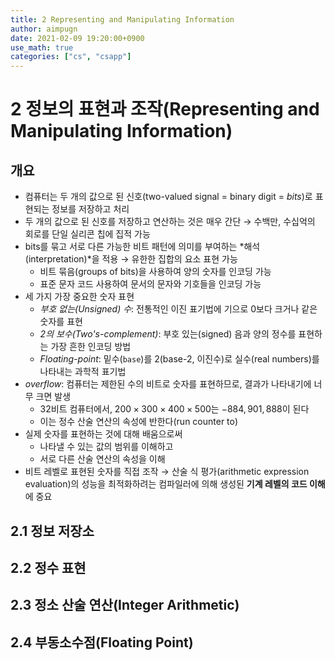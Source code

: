 ```yaml
---
title: 2 Representing and Manipulating Information
author: aimpugn
date: 2021-02-09 19:20:00+0900
use_math: true
categories: ["cs", "csapp"]
---
```


# 2 정보의 표현과 조작(Representing and Manipulating Information)

## 개요

- 컴퓨터는 두 개의 값으로 된 신호(two-valued signal = binary digit = *bits*)로 표현되는 정보를 저장하고 처리
- 두 개의 값으로 된 신호를 저장하고 연산하는 것은 매우 간단 &#8594; 수백만, 수십억의 회로를 단일 실리콘 칩에 집적 가능
- bits를 묶고 서로 다른 가능한 비트 패턴에 의미를 부여하는 *해석(interpretation)*을 적용 &#8594; 유한한 집합의 요소 표현 가능
  - 비트 묶음(groups of bits)을 사용하여 양의 숫자를 인코딩 가능
  - 표준 문자 코드 사용하여 문서의 문자와 기호들을 인코딩 가능
- 세 가지 가장 중요한 숫자 표현
  - *부호 없는(Unsigned) 수*: 전통적인 이진 표기법에 기으로 0보다 크거나 같은 숫자를 표현
  - *2의 보수(Two's-complement)*: 부호 있는(signed) 음과 양의 정수를 표현하는 가장 흔한 인코딩 방법
  - *Floating-point*: 밑수(`base`)를 2(base-2, 이진수)로 실수(real numbers)를 나타내는 과학적 표기법
- *overflow*: 컴퓨터는 제한된 수의 비트로 숫자를 표현하므로, 결과가 나타내기에 너무 크면 발생
  - 32비트 컴퓨터에서, $200 \times 300 \times 400 \times 500$는 $-884,901,888$이 된다
  - 이는 정수 산술 연산의 속성에 반한다(run counter to)
- 실제 숫자를 표현하는 것에 대해 배움으로써
  - 나타낼 수 있는 값의 범위를 이해하고
  - 서로 다른 산술 연산의 속성을 이해
- 비트 레벨로 표현된 숫자를 직접 조작 &#8594; 산술 식 평가(arithmetic expression evaluation)의 성능을 최적화하려는 컴파일러에 의해 생성된 **기계 레벨의 코드 이해**에 중요

## 2.1 정보 저장소

## 2.2 정수 표현

## 2.3 정소 산술 연산(Integer Arithmetic)

## 2.4 부동소수점(Floating Point)
